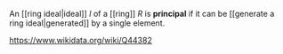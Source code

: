 An [[ring ideal|ideal]] $I$ of a [[ring]] $R$ is **principal** if it can be [[generate a ring ideal|generated]] by a single element.

https://www.wikidata.org/wiki/Q44382